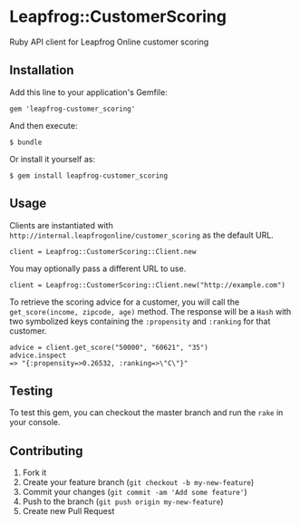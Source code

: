 # Leapfrog::CustomerScoring

Ruby API client for Leapfrog Online customer scoring

## Installation

Add this line to your application's Gemfile:

    gem 'leapfrog-customer_scoring'

And then execute:

    $ bundle

Or install it yourself as:

    $ gem install leapfrog-customer_scoring

## Usage

Clients are instantiated with `http://internal.leapfrogonline/customer_scoring` as the default URL. 

    client = Leapfrog::CustomerScoring::Client.new

You may optionally pass a different URL to use.

    client = Leapfrog::CustomerScoring::Client.new("http://example.com")

To retrieve the scoring advice for a customer, you will call the `get_score(income, zipcode, age)` method. The response will be a `Hash` with two symbolized keys containing the `:propensity` and `:ranking` for that customer.

    advice = client.get_score("50000", "60621", "35")
    advice.inspect
    => "{:propensity=>0.26532, :ranking=>\"C\"}"

## Testing

To test this gem, you can checkout the master branch and run the `rake`
in your console.

## Contributing

1. Fork it
2. Create your feature branch (`git checkout -b my-new-feature`)
3. Commit your changes (`git commit -am 'Add some feature'`)
4. Push to the branch (`git push origin my-new-feature`)
5. Create new Pull Request
